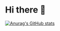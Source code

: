 # Hi there 👋
[![Anurag's GitHub stats](https://github-readme-stats.vercel.app/api?username=Aston808&theme=slateorange&show_icons=true)](https://github.com/anuraghazra/github-readme-stats)
